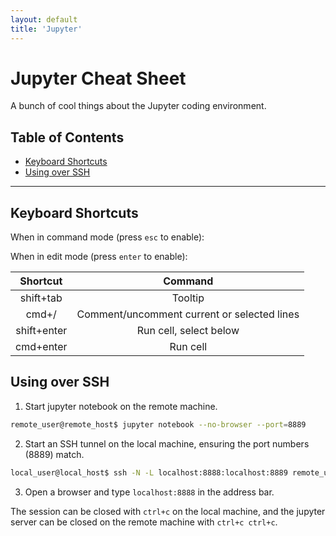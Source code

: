```yaml
---
layout: default
title: 'Jupyter'
---
```


# Jupyter Cheat Sheet

A bunch of cool things about the Jupyter coding environment.

## Table of Contents

* [Keyboard Shortcuts](#shortcuts)
* [Using over SSH](#ssh)

---

## <a name='shortcuts'></a>Keyboard Shortcuts

When in command mode (press `esc` to enable):

When in edit mode (press `enter` to enable):

| Shortcut | Command |
|:--------:|:-------:|
|shift+tab|Tooltip|
|cmd+/|Comment/uncomment current or selected lines|
|shift+enter|Run cell, select below|
|cmd+enter|Run cell|

## <a name='ssh'></a>Using over SSH

1. Start jupyter notebook on the remote machine.
``` bash
remote_user@remote_host$ jupyter notebook --no-browser --port=8889
```

2. Start an SSH tunnel on the local machine, ensuring the port numbers (8889) match.
``` bash
local_user@local_host$ ssh -N -L localhost:8888:localhost:8889 remote_user@remote_host
```

3. Open a browser and type `localhost:8888` in the address bar.

The session can be closed with `ctrl+c` on the local machine, and the jupyter server can be closed on the remote machine with `ctrl+c ctrl+c`.
